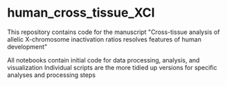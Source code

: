 # human_cross_tissue_XCI

This repository contains code for the manuscript "Cross-tissue analysis of allelic X-chromosome inactivation ratios resolves features of human development"

All notebooks contain initial code for data processing, analysis, and visualization
Individual scripts are the more tidied up versions for specific analyses and processing steps





